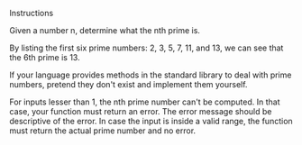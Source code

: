 Instructions

Given a number n, determine what the nth prime is.

By listing the first six prime numbers: 2, 3, 5, 7, 11, and 13, we can see that the 6th prime is 13.

If your language provides methods in the standard library to deal with prime numbers, pretend they don't exist and implement them yourself.

For inputs lesser than 1, the nth prime number can't be computed. In that case, your function must return an error. The error message should be descriptive of the error. In case the input is inside a valid range, the function must return the actual prime number and no error.
